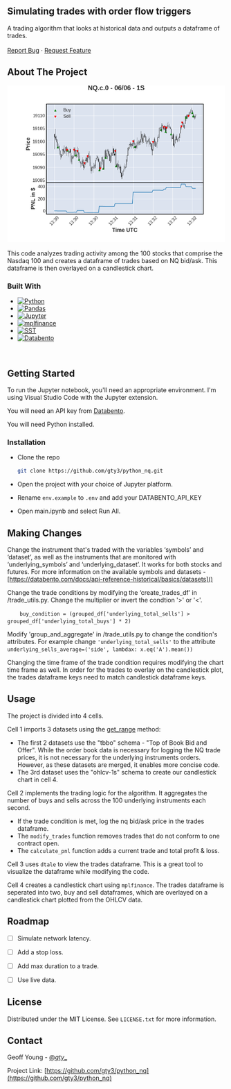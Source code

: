 

<h2 >Simulating trades with order flow triggers</h2>

<p >
  A trading algorithm that looks at historical data and outputs a dataframe of trades.
    <br />
    <br />
    <a href="https://github.com/gty3/dom-replay/issues/new?labels=bug&template=bug-report---.md">Report Bug</a>
    ·
    <a href="https://github.com/gty3/dom-replay/issues/new?labels=enhancement&template=feature-request---.md">Request Feature</a>
  </p>
</div>

<!-- ABOUT THE PROJECT -->

## About The Project

![Product Screenshot](https://raw.githubusercontent.com/gty3/dom-img/main/trading_chart.png)

This code analyzes trading activity among the 100 stocks that comprise the Nasdaq 100 and creates a dataframe of trades based on NQ bid/ask. This dataframe is then overlayed on a candlestick chart.

### Built With

* [![Python](https://img.shields.io/badge/Python-20232A?style=for-the-badge&logo=python&logoColor=61DAFB)](https://www.python.org/)
* [![Pandas](https://img.shields.io/badge/Pandas-42b883?style=for-the-badge&logo=pandas)](https://pandas.pydata.org/)
* [![Jupyter](https://img.shields.io/badge/Jupyter-DEA584?style=for-the-badge&logo=jupyter)](https://jupyter.org/)
* [![mplfinance](https://img.shields.io/badge/mplfinance-FF9900?style=for-the-badge&logo=)](https://github.com/matplotlib/mplfinance)
* [![SST](https://img.shields.io/badge/dtale-4A90E2?style=for-the-badge&logo=serverless-stack)](https://github.com/man-group/dtale)
* [![Databento](https://img.shields.io/badge/Databento-DEA584?style=for-the-badge&logo=custom&logoColor=white)](https://databento.com/)

<br />

## Getting Started

To run the Jupyter notebook, you'll need an appropriate environment.
I'm using Visual Studio Code with the Jupyter extension.

You will need an API key from  [Databento](https://databento.com/).

You will need Python installed.

### Installation

* Clone the repo

  ```sh
  git clone https://github.com/gty3/python_nq.git
  ```
* Open the project with your choice of Jupyter platform.
* Rename `env.example` to `.env` and add your DATABENTO_API_KEY
* Open main.ipynb and select Run All.

<!-- MAKING CHANGES -->
## Making Changes

Change the instrument that's traded with the variables ‘symbols’ and ‘dataset’, as well as the instruments that are monitored with ‘underlying_symbols’ and ‘underlying_dataset’. It works for both stocks and futures. For more information on the available symbols and datasets - [https://databento.com/docs/api-reference-historical/basics/datasets]()

Change the trade conditions by modifying the ‘create_trades_df’ in /trade_utils.py.
Change the multiplier or invert the condtion '>' or '<'.

`    buy_condition = (grouped_df['underlying_total_sells'] > grouped_df['underlying_total_buys'] * 2)`

Modify 'group_and_aggregate' in /trade_utils.py to change the condition's attributes. For example change `'underlying_total_sells'` to the attribute  `underlying_sells_average=('side', lambdax: x.eq('A').mean())`

Changing the time frame of the trade condition requires modifying the chart time frame as well. In order for the trades to overlay on the candlestick plot, the trades dataframe keys need to match candlestick dataframe keys.


## Usage

The project is divided into 4 cells.

Cell 1 imports 3 datasets using the [get_range](https://databento.com/docs/api-reference-historical/timeseries/timeseries-get-range?historical=python&live=python) method:
- The first 2 datasets use the "tbbo" schema - "Top of Book Bid and Offer". While the order book data is necessary for logging the NQ trade prices, it is not necessary for the underlying instruments orders. However, as these datasets are merged, it enables more concise code.
- The 3rd dataset uses the "ohlcv-1s" schema to create our candlestick chart in cell 4.

Cell 2 implements the trading logic for the algorithm.
It aggregates the number of buys and sells across the 100 underlying instruments each second.

- If the trade condition is met, log the nq bid/ask price in the trades dataframe.
- The `modify_trades` function removes trades that do not conform to one contract open.
- The `calculate_pnl` function adds a current trade and total profit & loss.

Cell 3 uses `dtale` to view the trades dataframe. This is a great tool to visualize the dataframe while modifying the code.

Cell 4 creates a candlestick chart using `mplfinance`. The trades dataframe is seperated into two, buy and sell dataframes, which are overlayed on a candlestick chart plotted from the OHLCV data.


## Roadmap

- [ ] Simulate network latency.
- [ ] Add a stop loss.
- [ ] Add max duration to a trade.
- [ ] Use live data.


## License

Distributed under the MIT License. See `LICENSE.txt` for more information.


## Contact

Geoff Young - [@_gty__](https://x.com/_gty__)

Project Link: [https://github.com/gty3/python_nq](https://github.com/gty3/python_nq)
